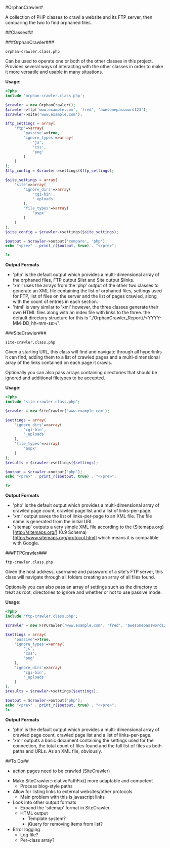 #OrphanCrawler#

A collection of PHP classes to crawl a website and its FTP server, then comparing the two to find orphaned files.

##Classes##

###OrphanCrawler###

`orphan-crawler.class.php`

Can be used to operate one or both of the other classes in this project. Provides several ways of interacting with the other classes in order to make it more versatile and usable in many situations.

**Usage:**
```php
<?php
include 'orphan-crawler.class.php';

$crawler = new OrphanCrawler();
$crawler->ftp('www.example.com', 'fred', 'awesomepassword123');
$crawler->site('www.example.com');

$ftp_settings = array(
	'ftp'=>array(
		'passive'=>true,
		'ignore_types'=>array(
			'js',
			'css',
			'png'
		)
	)
);
$ftp_config = $crawler->settings($ftp_settings);

$site_settings = array(
	'site'=>array(
		'ignore_dirs'=>array(
			'cgi-bin',
			'_uploads'
		),
		'file_types'=>array(
			'aspx'
		)
	)
);
$site_config = $crawler->settings($site_settings);

$output = $crawler->output('compare', 'php');
echo "<pre>" . print_r($output, true) . "</pre>";

?>
```

**Output Formats**
- 'php' is the default output which provides a multi-dimensional array of the orphaned files, FTP output $list and Site output $links.
- 'xml' uses the arrays from the 'php' output of the other two classes to generate an XML file containing the list of orphaned files, settings used for FTP, list of files on the server and the list of pages crawled, along with the count of entries in each section.
- 'html' is very similar to 'xml' however, the three classes generate their own HTML files along with an index file with links to the three. the default directory structure for this is "./OrphanCrawler_Report/<url>/<YYYY-MM-DD_hh-mm-ss>/".

###SiteCrawler###

`site-crawler.class.php`

Given a starting URL, this class will find and navigate through all hyperlinks it can find, adding them to a list of crawled pages and a multi-dimensional array of the links contained on each page it crawls.

Optionally you can also pass arrays containing directories that should be ignored and additional filetypes to be accepted.

**Usage:**
```php
<?php
include 'site-crawler.class.php';

$crawler = new SiteCrawler('www.example.com');

$settings = array(
	'ignore_dirs'=>array(
		'cgi-bin',
		'_uploads'
	),
	'file_types'=>array(
		'aspx'
	)
);
$results = $crawler->settings($settings);

$output = $crawler->output('php');
echo "<pre>" . print_r($output, true) . "</pre>";

?>
```

**Output Formats**
- 'php' is the default output which provides a multi-dimensional array of crawled page count, crawled page list and a list of links-per-page.
- 'xml' output saves the list of links-per-page to an XML file. The file name is generated from the initial URL.
- 'sitemap' outputs a very simple XML file according to the (Sitemaps.org)[http://sitemaps.org/] (0.9 Schema)[http://www.sitemaps.org/protocol.html] which means it is compatible with Google.

###FTPCrawler###

`ftp-crawler.class.php`

Given the host address, username and password of a site's FTP server, this class will navigate through all folders creating an array of all files found.

Optionally you can also pass an array of settings such as the directory to treat as root, directories to ignore and whether or not to use passive mode.

**Usage:**
```php
<?php
include 'ftp-crawler.class.php';

$crawler = new FTPCrawler('www.example.com', 'fred', 'awesomepassword123');

$settings = array(
	'passive'=>true,
	'ignore_types'=>array(
		'js',
		'css',
		'png'
	),
	'ignore_dirs'=>array(
		'cgi-bin',
		'_uploads'
	)
);
$results = $crawler->settings($settings);

$output = $crawler->output('php');
echo "<pre>" . print_r($output, true) . "</pre>";
?>
```

**Output Formats**
- 'php' is the default output which provides a multi-dimensional array of crawled page count, crawled page list and a list of links-per-page.
- 'xml' outputs a basic document containing the settings used for the connection, the total count of files found and the full list of files as both paths and URLs. As an XML file, obviously.

##To Do##

- <form> action pages need to be crawled (SiteCrawler)
- Make SiteCrawler::relativePathFix() more adaptable and competent
  - Process blog-style paths
- Allow for listing links to external websites/other protocols
  - Main problem with this is javascript links
- Look into other output formats
  - Expand the 'sitemap' format in SiteCrawler
  - HTML output
    - Template system?
    - jQuery for removing items from list?
- Error logging
  - Log file?
  - Per-class array?